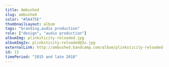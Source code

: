 ```yaml
---
title: Ambushed
slug: ambushed
color: "#5A475E"
thumbnailLayout: album
tags: "branding,audio production"
role: ["design", "audio production"]
albumImg: plinksticity-reloaded.jpg
albumImg2x: plinksticity-reloaded@2x.jpg
externalLink: http://ambushed.bandcamp.com/album/plinksticity-reloaded-plinksticial-edition
id: 13
timePeriod: "2015 and late 2018"
---
```

